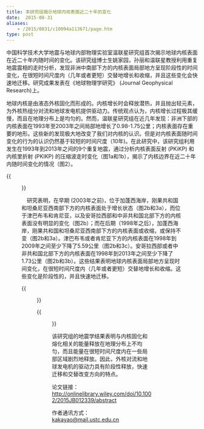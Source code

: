 ```yaml
---
title: 本研究组揭示地球内核表面近二十年的变化
date:  2015-08-31
aliases:
    - /2015/0831/c10094a113671/page.htm
type: post
---
```

中国科学技术大学地震与地球内部物理实验室温联星研究组首次揭示地球内核表面在近二十年内随时间的变化。该研究组博士生姚家园，孙丽和温联星教授利用重复地震震相的走时分析，发现非洲中南部下方的内核表面局部地方呈现阶段性的时间变化，在很短时间尺度内（几年或者更短）交替地增长和收缩，并且这些变化会快速地迁移。研究成果发表在《地球物理学研究》 (Journal Geophysical Research)上。

地球内核是由液态外核固化而形成的。内核增长时会释放潜热，并且抛出轻元素，为外核热组分对流和地球发电机提供驱动力。传统观点认为，内核增长过程极其缓慢，而且在地理分布上是均匀的。然而，温联星研究组在近几年发现：非洲下部的内核表面在1993年至2003年之间局部地增长了0.98-1.75公里；内核表面存在重要的地形。这些新的发现极大地改变了我们对内核的认识。但是对内核表面随时间变化的行为的认识仍然基于较短的时间尺度（10年)。在此研究中，该研究组利用发生在1993年到2013年之间的9个重复地震，通过分析内核表面反射 (PKiKP) 和内核里折射 (PKIKP) 的压缩波走时变化（图1a和1b），揭示了内核边界在近二十年内随时间变化的情况（图2）。

{{<figure src="Fig1.jpg" caption="图1： (a) PKIKP（红色）和PKiKP（蓝色）震相的射线路径。(b-c) ARU (b) 和AAK (c) 台站记录的重复地震叠加波形。">}}

　研究表明，在早期 (2003年之前)，位于加蓬西海岸，刚果共和国和坦桑尼亚西南部下方的内核表面处于增长状态（图2b和3a），而位于津巴布韦和肯尼亚，以及安哥拉西部和中非共和国北部下方的内核表面没有明显的变化（图2b）；而在后期（1998年之后），加蓬西海岸，刚果共和国和坦桑尼亚西南部下方的内核表面或收缩，或保持不变（图2b和3a）。津巴布韦或者肯尼亚下方的内核表面在1998年到2009年之间至少下降了5.59公里（图2b和3c）。安哥拉西部或者中非共和国北部下方的内核表面在1998年到2013年之间至少下降了1.73公里（图2b和3b）。这些结果表明地球内核表面局部地方呈现时间变化，在很短时间尺度内（几年或者更短）交替地增长和收缩。这些变化是阶段性的，并且快速地迁移。

{{<figure src="Fig2.jpg" caption="图2：(a) 内核表面随时间变化情况的区域分布。 (b) 非洲中南部下方内核表面随时间的变化。">}}

{{<figure src="Fig3.jpg" caption="图3：非洲下部三个剖面处（图2a中的绿色和红色线条）的内核表面随时间变化示意图。">}}


该研究组的地震学结果表明与内核固化和熔化相关的能量释放在地理分布上不均匀，而且能量在很短时间尺度内在一些局部区域剧烈地释放。因此，外核对流和地球发电机的驱动力具有阶段性释放，快速迁移和交替改变方向的特点。

论文链接：http://onlinelibrary.wiley.com/doi/10.1002/2015JB012339/abstract

作者通讯方式：kakayao@mail.ustc.edu.cn
